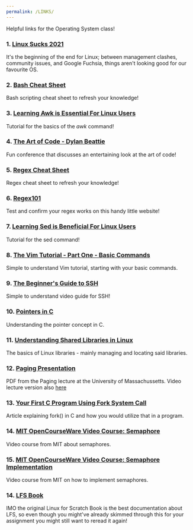 ```yaml
---
permalink: /LINKS/
---
```


Helpful links for the Operating System class!

### 1. [Linux Sucks 2021](https://www.youtube.com/watch?v=WtJ9T_IJOPE)

It's the beginning of the end for Linux; between management clashes, community issues, and Google Fuchsia, things aren't looking good for our favourite OS.

### 2. [Bash Cheat Sheet](https://devhints.io/bash)

Bash scripting cheat sheet to refresh your knowledge!

### 3. [Learning Awk is Essential For Linux Users](https://www.youtube.com/watch?v=9YOZmI-zWok)

Tutorial for the basics of the *awk* command!

### 4. [The Art of Code - Dylan Beattie](https://www.youtube.com/watch?v=6avJHaC3C2U)

Fun conference that discusses an entertaining look at the art of code!

### 5. [Regex Cheat Sheet ](https://web.mit.edu/hackl/www/lab/turkshop/slides/regex-cheatsheet.pdf )

Regex cheat sheet to refresh your knowledge!

### 6. [Regex101](https://regex101.com/)

Test and confirm your regex works on this handy little website!

### 7.  [Learning Sed is Beneficial For Linux Users](https://www.youtube.com/watch?v=EACe7aiGczw)

Tutorial for the sed command!

### 8.  [The Vim Tutorial - Part One - Basic Commands](https://www.youtube.com/watch?v=ER5JYFKkYDg)

Simple to understand Vim tutorial, starting with your basic commands.

### 9.  [The Beginner's Guide to SSH](https://www.youtube.com/watch?v=2QXkrLVsRmk)

Simple to understand video guide for SSH!

### 10. [Pointers in C](https://iq.opengenus.org/pointers-in-c/)

Understanding the pointer concept in C.

### 11. [Understanding Shared Libraries in Linux](https://www.tecmint.com/understanding-shared-libraries-in-linux/)

The basics of Linux libraries - mainly managing and locating said libraries.

### 12. [Paging Presentation](http://lass.cs.umass.edu/~shenoy/courses/fall14/lectures/Lec15.pdf)

PDF from the Paging lecture at the University of Massachussetts. Video lecture version also [here](https://www.youtube.com/watch?v=4KFZMaCenX4)

### 13. [Your First C Program Using Fork System Call](https://linuxhint.com/c_fork_system_call/)

Article explaining fork() in C and how you would utilize that in a program.

### 14. [MIT OpenCourseWare Video Course: Semaphore](https://ocw.mit.edu/courses/electrical-engineering-and-computer-science/6-004-computation-structures-spring-2017/c19/c19s2/c19s2v2/)

Video course from MIT about semaphores.

### 15. [MIT OpenCourseWare Video Course: Semaphore Implementation](https://ocw.mit.edu/courses/electrical-engineering-and-computer-science/6-004-computation-structures-spring-2017/c19/c19s2/c19s2v4/)

Video course from MIT on how to implement semaphores.

### 14. [LFS Book](https://www.linuxfromscratch.org/lfs/view/stable/)

IMO the original Linux for Scratch Book is the best documentation about LFS, so even though you might've already skimmed through this for your assignment you might still want to reread it again!


